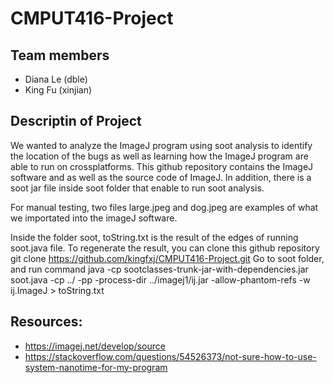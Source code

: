 # CMPUT416-Project

## Team members
* Diana Le (dble)
* King Fu (xinjian)

## Descriptin of Project
We wanted to analyze the ImageJ program using soot analysis to identify the location of the bugs as well as learning how the ImageJ program are able to run on crossplatforms.
This github repository contains the ImageJ software and as well as the source code of ImageJ. In addition, there is a soot jar file inside soot folder that enable to run soot analysis.

For manual testing, two files large.jpeg and dog.jpeg are examples of what we importated into the imageJ software.

Inside the folder soot, toString.txt is the result of the edges of running soot.java file.
To regenerate the result, you can clone this github repository
git clone https://github.com/kingfxj/CMPUT416-Project.git
Go to soot folder, and run command java -cp sootclasses-trunk-jar-with-dependencies.jar soot.java -cp ../ -pp -process-dir ../imagej1/ij.jar -allow-phantom-refs -w ij.ImageJ > toString.txt

## Resources:
* https://imagej.net/develop/source
* https://stackoverflow.com/questions/54526373/not-sure-how-to-use-system-nanotime-for-my-program
